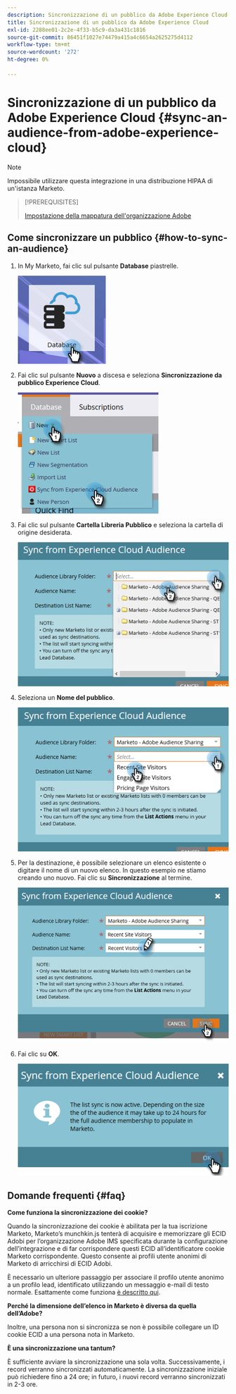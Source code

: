 ```yaml
---
description: Sincronizzazione di un pubblico da Adobe Experience Cloud - Documentazione Marketo - Documentazione del prodotto
title: Sincronizzazione di un pubblico da Adobe Experience Cloud
exl-id: 2288ee01-2c2e-4f33-b5c9-da3a431c1816
source-git-commit: 86451f1027e74479a415a4c6654a2625275d4112
workflow-type: tm+mt
source-wordcount: '272'
ht-degree: 0%

---
```


# Sincronizzazione di un pubblico da Adobe Experience Cloud {#sync-an-audience-from-adobe-experience-cloud}

>[!NOTE]
>
>Impossibile utilizzare questa integrazione in una distribuzione HIPAA di un&#39;istanza Marketo.

>[!PREREQUISITES]
>
>[Impostazione della mappatura dell&#39;organizzazione Adobe](/help/marketo/product-docs/core-marketo-concepts/miscellaneous/set-up-adobe-organization-mapping.md)

## Come sincronizzare un pubblico {#how-to-sync-an-audience}

1. In My Marketo, fai clic sul pulsante **Database** piastrelle.

   ![](assets/sync-an-audience-from-adobe-experience-cloud-1.png)

1. Fai clic sul pulsante **Nuovo** a discesa e seleziona **Sincronizzazione da pubblico Experience Cloud**.

   ![](assets/sync-an-audience-from-adobe-experience-cloud-2.png)

1. Fai clic sul pulsante **Cartella Libreria Pubblico** e seleziona la cartella di origine desiderata.

   ![](assets/sync-an-audience-from-adobe-experience-cloud-3.png)

1. Seleziona un **Nome del pubblico**.

   ![](assets/sync-an-audience-from-adobe-experience-cloud-4.png)

1. Per la destinazione, è possibile selezionare un elenco esistente o digitare il nome di un nuovo elenco. In questo esempio ne stiamo creando uno nuovo. Fai clic su **Sincronizzazione** al termine.

   ![](assets/sync-an-audience-from-adobe-experience-cloud-5.png)

1. Fai clic su **OK**.

   ![](assets/sync-an-audience-from-adobe-experience-cloud-6.png)

## Domande frequenti {#faq}

**Come funziona la sincronizzazione dei cookie?**

Quando la sincronizzazione dei cookie è abilitata per la tua iscrizione Marketo, Marketo’s munchkin.js tenterà di acquisire e memorizzare gli ECID Adobi per l’organizzazione Adobe IMS specificata durante la configurazione dell’integrazione e di far corrispondere questi ECID all’identificatore cookie Marketo corrispondente. Questo consente ai profili utente anonimi di Marketo di arricchirsi di ECID Adobi.

È necessario un ulteriore passaggio per associare il profilo utente anonimo a un profilo lead, identificato utilizzando un messaggio e-mail di testo normale. Esattamente come funziona [è descritto qui](/help/marketo/product-docs/reporting/basic-reporting/report-activity/tracking-anonymous-activity-and-people.md).

**Perché la dimensione dell’elenco in Marketo è diversa da quella dell’Adobe?**

Inoltre, una persona non si sincronizza se non è possibile collegare un ID cookie ECID a una persona nota in Marketo.

**È una sincronizzazione una tantum?**

È sufficiente avviare la sincronizzazione una sola volta. Successivamente, i record verranno sincronizzati automaticamente. La sincronizzazione iniziale può richiedere fino a 24 ore; in futuro, i nuovi record verranno sincronizzati in 2-3 ore.
